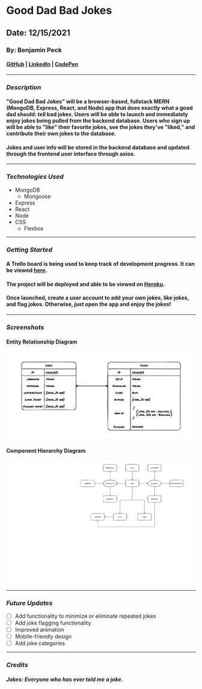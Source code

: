 # Good Dad Bad Jokes
## Date: 12/15/2021
### By: Benjamin Peck
#### [GitHub](https://github.com/benjaminobambino) | [LinkedIn](https://www.linkedin.com/in/benjaminlpeck/) | [CodePen](https://codepen.io/benjaminobambino/)
***
### ***Description***
#### "Good Dad Bad Jokes" will be a browser-based, fullstack MERN (MongoDB, Express, React, and Node) app that does exactly what a good dad should: tell bad jokes. Users will be able to launch and immediately enjoy jokes being pulled from the backend database. Users who sign up will be able to "like" their favorite jokes, see the jokes they've "liked," and contribute their own jokes to the database.
#### Jokes and user info will be stored in the backend database and updated through the frontend user interface through axios.
***
### ***Technologies Used***
* MongoDB
  * Mongoose
* Express
* React
* Node
* CSS
  * Flexbox
***
### ***Getting Started***
#### A Trello board is being used to keep track of development progress. It can be viewed [here](https://trello.com/b/VXInuKS4/good-dad-bad-jokes).
#### The project will be deployed and able to be viewed on [Heroku](https://www.heroku.com/).
#### Once launched, create a user account to add your own jokes, like jokes, and flag jokes. Otherwise, just open the app and enjoy the jokes!
***
### ***Screenshots***
#### Entity Relationship Diagram
![Entity Relationship Diagram](diagrams/erd.drawio.png)
#### Component Hierarchy Diagram
![Component Hierarchy Diagram](diagrams/component-hierarchy-diagram.drawio.png)
<!-- #### Rules Page
![Rules Page](images/readme-pics/rules-page.png) -->
***
### ***Future Updates***
- [ ] Add functionality to minimize or eliminate repeated jokes
- [ ] Add joke flagging functionality
- [ ] Improved animation
- [ ] Mobile-friendly design
- [ ] Add joke categories
***
### ***Credits***

##### Jokes: Everyone who has ever told me a joke.

<!-- ##### Card Back Image: [PlusPNG.com](https://pluspng.com/png-131540.html) -->